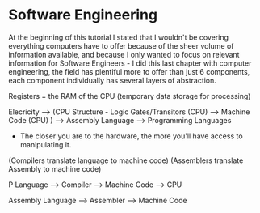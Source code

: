 # Software Engineering

At the beginning of this tutorial I stated that I wouldn't be covering everything computers have to offer because of the sheer volume of information available, and because I only wanted to focus on relevant information for Software Engineers - I did this last chapter with computer engineering, the field has plentiful more to offer than just 6 components, each component individually has several layers of abstraction.


Registers = the RAM of the CPU (temporary data storage for processing)


Elecricity --> (CPU Structure -        Logic Gates/Transitors (CPU) --> Machine Code (CPU)       ) --> Assembly Language --> Programming Languages

* The closer you are to the hardware, the more you'll have access to manipulating it.


(Compilers translate language to machine code)
(Assemblers translate Assembly to machine code)

P Language --> Compiler --> Machine Code --> CPU

Assembly Language --> Assembler --> Machine Code
